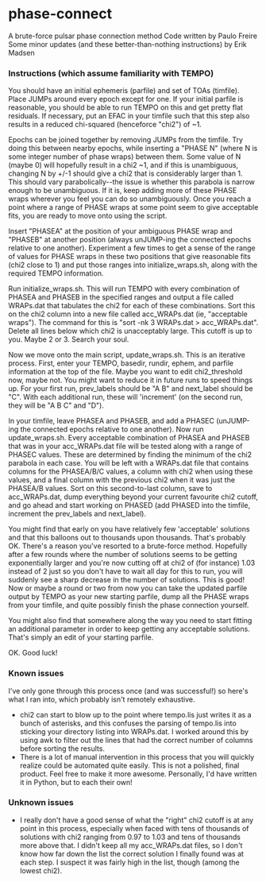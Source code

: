 # phase-connect
A brute-force pulsar phase connection method
Code written by Paulo Freire
Some minor updates (and these better-than-nothing instructions) by Erik Madsen

### Instructions (which assume familiarity with TEMPO)
You should have an initial ephemeris (parfile) and set of TOAs (timfile). Place JUMPs around every epoch except for one. If your initial parfile is reasonable, you should be able to run TEMPO on this and get pretty flat residuals. If necessary, put an EFAC in your timfile such that this step also results in a reduced chi-squared (henceforce "chi2") of ~1.

Epochs can be joined together by removing JUMPs from the timfile. Try doing this between nearby epochs, while inserting a "PHASE N" (where N is some integer number of phase wraps) between them. Some value of N (maybe 0) will hopefully result in a chi2 ~1, and if this is unambiguous, changing N by +/-1 should give a chi2 that is considerably larger than 1. This should vary parabolically--the issue is whether this parabola is narrow enough to be unambiguous. If it is, keep adding more of these PHASE wraps wherever you feel you can do so unambiguously. Once you reach a point where a range of PHASE wraps at some point seem to give acceptable fits, you are ready to move onto using the script.

Insert "PHASEA" at the position of your ambiguous PHASE wrap and "PHASEB" at another position (always unJUMP-ing the connected epochs relative to one another). Experiment a few times to get a sense of the range of values for PHASE wraps in these two positions that give reasonable fits (chi2 close to 1) and put those ranges into initialize_wraps.sh, along with the required TEMPO information.

Run initialize_wraps.sh. This will run TEMPO with every combination of PHASEA and PHASEB in the specified ranges and output a file called WRAPs.dat that tabulates the chi2 for each of these combinations. Sort this on the chi2 column into a new file called acc_WRAPs.dat (ie, "acceptable wraps"). The command for this is "sort -nk 3 WRAPs.dat > acc_WRAPs.dat". Delete all lines below which chi2 is unacceptably large. This cutoff is up to you. Maybe 2 or 3. Search your soul.

Now we move onto the main script, update_wraps.sh. This is an iterative process. First, enter your TEMPO, basedir, rundir, ephem, and parfile information at the top of the file. Maybe you want to edit chi2_threshold now, maybe not. You might want to reduce it in future runs to speed things up. For your first run, prev_labels should be "A B" and next_label should be "C". With each additional run, these will 'increment' (on the second run, they will be "A B C" and "D").

In your timfile, leave PHASEA and PHASEB, and add a PHASEC (unJUMP-ing the connected epochs relative to one another). Now run update_wraps.sh. Every acceptable combination of PHASEA and PHASEB that was in your acc_WRAPs.dat file will be tested along with a range of PHASEC values. These are determined by finding the minimum of the chi2 parabola in each case. You will be left with a WRAPs.dat file that contains columns for the PHASEA/B/C values, a column with chi2 when using these values, and a final column with the previous chi2 when it was just the PHASEA/B values. Sort on this second-to-last column, save to acc_WRAPs.dat, dump everything beyond your current favourite chi2 cutoff, and go ahead and start working on PHASED (add PHASED into the timfile, increment the prev_labels and next_label).

You might find that early on you have relatively few 'acceptable' solutions and that this balloons out to thousands upon thousands. That's probably OK. There's a reason you've resorted to a brute-force method. Hopefully after a few rounds where the number of solutions seems to be getting exponentially larger and you're now cutting off at chi2 of (for instance) 1.03 instead of 2 just so you don't have to wait all day for this to run, you will suddenly see a sharp decrease in the number of solutions. This is good! Now or maybe a round or two from now you can take the updated parfile output by TEMPO as your new starting parfile, dump all the PHASE wraps from your timfile, and quite possibly finish the phase connection yourself.

You might also find that somewhere along the way you need to start fitting an additional parameter in order to keep getting any acceptable solutions. That's simply an edit of your starting parfile.

OK. Good luck!

### Known issues

I've only gone through this process once (and was successful!) so here's what I ran into, which probably isn't remotely exhaustive.
* chi2 can start to blow up to the point where tempo.lis just writes it as a bunch of asterisks, and this confuses the parsing of tempo.lis into sticking your directory listing into WRAPs.dat. I worked around this by using awk to filter out the lines that had the correct number of columns before sorting the results.
* There is a lot of manual intervention in this process that you will quickly realize could be automated quite easily. This is not a polished, final product. Feel free to make it more awesome. Personally, I'd have written it in Python, but to each their own!

### Unknown issues

* I really don't have a good sense of what the "right" chi2 cutoff is at any point in this process, especially when faced with tens of thousands of solutions with chi2 ranging from 0.97 to 1.03 and tens of thousands more above that. I didn't keep all my acc_WRAPs.dat files, so I don't know how far down the list the correct solution I finally found was at each step. I suspect it was fairly high in the list, though (among the lowest chi2).
